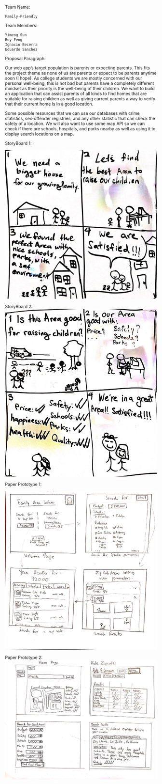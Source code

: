 Team Name: 
	
	Family-Friendly

Team Members:

	Yimeng Sun  		
	Roy Feng     	
	Ignacio Becerra 	
	Eduardo Sanchez 	

Proposal Paragraph:

Our web app’s target population is parents or expecting parents. This fits the project theme as none of us are parents or expect to be parents anytime soon (I hope). As college students we are mostly concerned with our personal well-being, this is not bad but parents have a completely different mindset as their priority is the well-being of their children. We want to build an application that can assist parents of all kinds to find homes that are suitable for raising children as well as giving current parents a way to verify that their current home is in a good location.

Some possible resources that we can use our databases with crime statistics, sex-offender registries, and any other statistic that can check the safety of a location. We will also want to use some map API so we can check if there are schools, hospitals, and parks nearby as well as using it to display search locations on a map.

StoryBoard 1:

![StoryBoard 1](https://raw.githubusercontent.com/yimengsun/COGS121-project/master/Storyboard%201.JPG)

StoryBoard 2:
![StoryBoard 2](https://raw.githubusercontent.com/yimengsun/COGS121-project/master/Storyboard%202.JPG)

Paper Prototype 1:

![Paper Prototype 1](https://raw.githubusercontent.com/yimengsun/COGS121-project/master/Prototype%201.jpg)

Paper Prototype 2:
![Paper Prototype 2](https://raw.githubusercontent.com/yimengsun/COGS121-project/master/Prototype%202.JPG)

